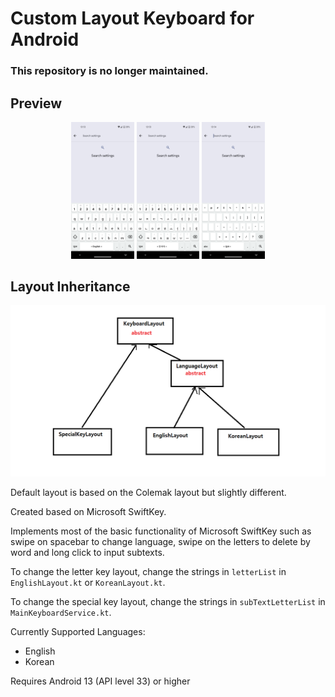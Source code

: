 # Custom Layout Keyboard for Android

### This repository is no longer maintained.

## Preview
<div align="center">
    <img src="./resources/preview_image_1.png" style="width: 20%"/>
    <img src="./resources/preview_image_2.png" style="width: 20%"/>
    <img src="./resources/preview_image_3.png" style="width: 20%"/>
</div>

## Layout Inheritance
<img src="resources/layout_inheritance_diagram.png">

Default layout is based on the Colemak layout but slightly different.

Created based on Microsoft SwiftKey.

Implements most of the basic functionality of Microsoft SwiftKey such as swipe on spacebar to change language, swipe on the letters to delete by word and long click to input subtexts.

To change the letter key layout, change the strings in `letterList` in `EnglishLayout.kt` or `KoreanLayout.kt`.

To change the special key layout, change the strings in `subTextLetterList` in `MainKeyboardService.kt`.

Currently Supported Languages:
- English
- Korean

Requires Android 13 (API level 33) or higher
